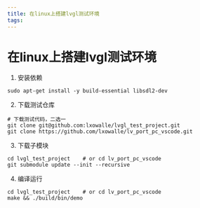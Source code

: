 ```yaml
---
title: 在linux上搭建lvgl测试环境
tags:
---
```


# 在linux上搭建lvgl测试环境

1. 安装依赖

```shell
sudo apt-get install -y build-essential libsdl2-dev
```

2. 下载测试仓库

```shell
# 下载测试代码，二选一
git clone git@github.com:lxowalle/lvgl_test_project.git
git clone https://github.com/lxowalle/lv_port_pc_vscode.git
```

3. 下载子模块

```shell
cd lvgl_test_project    # or cd lv_port_pc_vscode
git submodule update --init --recursive
```

4. 编译运行

```shell
cd lvgl_test_project    # or cd lv_port_pc_vscode
make && ./build/bin/demo
```
